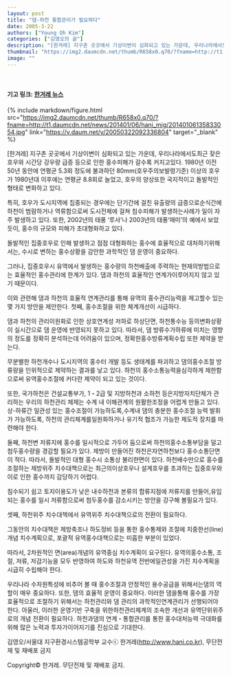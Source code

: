 ```yaml
---
layout: post
title: "댐-하천 통합관리가 필요하다"
date: 2005-3-22
authors: ["Young Oh Kim"]
categories: ["김영오의 글"]
description: "[한겨레] 지구촌 곳곳에서 기상이변이 심화되고 있는 가운데, 우리나라에서도최근 잦은 호우와 시간당 강우량 급증 등으로 인한 홍수피해가 갈수록 커지고있다. 1980년 이전 50년 동안에 연평균 5.3회 정도에 불과하던 80mm(호우주의보발령기준) 이상의 호우가 1980년대 이후에는 연평균 8.8회로 늘었고, 호우의 양상또한 국지적이고 돌발적인 형태로 변화하고 있다."
thumbnail: "https://img2.daumcdn.net/thumb/R658x0.q70/?fname=http://t1.daumcdn.net/news/201401/06/hani_mig/20140106135833054.jpg"
image: ""
---
```


<br>

#### 기고 링크: <a href="https://v.daum.net/v/20050322092336804" target="_blank">한겨레 뉴스</a>

{% include markdown/figure.html src="https://img2.daumcdn.net/thumb/R658x0.q70/?fname=http://t1.daumcdn.net/news/201401/06/hani_mig/20140106135833054.jpg" link="https://v.daum.net/v/20050322092336804" target="_blank" %}

[한겨레] 지구촌 곳곳에서 기상이변이 심화되고 있는 가운데, 우리나라에서도최근 잦은 호우와 시간당 강우량 급증 등으로 인한 홍수피해가 갈수록 커지고있다. 1980년 이전 50년 동안에 연평균 5.3회 정도에 불과하던 80mm(호우주의보발령기준) 이상의 호우가 1980년대 이후에는 연평균 8.8회로 늘었고, 호우의 양상또한 국지적이고 돌발적인 형태로 변화하고 있다.

특히, 호우가 도시지역에 집중되는 경우에는 단기간에 걸친 유출량의 급증으로순식간에 하천이 범람하거나 역류함으로써 도시전체에 걸쳐 침수피해가 발생하는사례가 일이 자주 발생하고 있다. 또한, 2002년의 태풍 ‘루사’나 2003년의 태풍‘매미’의 예에서 보았듯이, 홍수의 규모와 피해가 초대형화하고 있다.

돌발적인 집중호우로 인해 발생하고 점점 대형화하는 홍수에 효율적으로 대처하기위해서는, 수시로 변하는 홍수상황을 감안한 과학적인 댐 운영이 중요하다.

그러나, 집중호우시 유역에서 발생하는 홍수량의 하천배출에 주력하는 현재의방법으로는 효율적인 홍수관리에 한계가 있다. 댐과 하천의 효율적인 연계가이루어지지 않고 있기 때문이다.

이와 관련해 댐과 하천의 효율적 연계관리를 통해 유역의 홍수관리능력을 제고할수 있는 몇 가지 방안을 제안한다. 첫째, 홍수조절을 위한 체계개선이 시급하다.

댐과 하천의 관리이원화로 인한 상호연계성 저하로 하상단면, 하천통수능 등의변화상황이 실시간으로 댐 운영에 반영되지 못하고 있다. 따라서, 댐 방류수가하류에 미치는 영향의 정도를 정확히 분석하는데 어려움이 있으며, 정확한홍수방류계획수립 또한 제약을 받는다.

무분별한 하천개수나 도시지역의 홍수터 개발 등도 생태계를 파괴하고 댐의홍수조절 방류량을 인위적으로 제약하는 결과를 낳고 있다. 하천의 홍수소통능력을심각하게 제한함으로써 유역홍수조절에 커다란 제약이 되고 있는 것이다.

또한, 국가하천은 건설교통부가, 1・2급 및 지방하천과 소하천 등은지방자치단체가 관리하는 우리의 하천관리 체제는 수계 내 이해관계의 원활한조정을 어렵게 만들고 있다. 상-하류간 일관성 있는 홍수조절이 가능하도록,수계내 댐의 충분한 홍수조절 능력 발휘가 가능하도록, 하천의 관리체계를일원화하거나 유기적 협조가 가능한 제도적 장치를 마련해야 한다.

둘째, 하천변 저류지에 홍수를 일시적으로 가두어 둠으로써 하천의홍수소통부담을 덜고 첨두홍수량을 경감할 필요가 있다. 제방이 만들어진 하천은자연하천보다 홍수소통단면이 적다. 따라서, 돌발적인 대형 홍수시 소통상 불리한면이 있다. 하천배수만으로 홍수를 조절하는 제방위주 치수대책으로는 최근의이상호우나 설계호우를 초과하는 집중호우와 이로 인한 홍수까지 감당하기 어렵다.

침수되기 쉽고 토지이용도가 낮은 내수하천과 본류의 합류지점에 저류지를 만들어,유입되는 홍수를 일시 저류함으로써 첨두홍수를 감소시키는 방안을 강구해 볼필요가 있다.

셋째, 하천위주 치수대책에서 유역위주 치수대책으로의 전환이 필요하다.

그동안의 치수대책은 제방축조나 하도정비 등을 통한 홍수통제와 조절에 치중한선(line)개념 치수계획으로, 포괄적 유역홍수대책으로는 미흡한 부분이 있었다.

따라서, 2차원적인 면(area)개념의 유역중심 치수계획이 요구된다. 유역의홍수소통, 조절, 저류, 저감기능을 모두 반영하여 하도와 하천유역 전반에일관성을 가진 치수계획을 시급히 수립해야 한다.

우리나라 수자원특성에 비추어 볼 때 홍수조절과 안정적인 용수공급을 위해서는댐의 역할이 매우 중요하다. 또한, 댐의 효율적 운영이 중요하다. 이러한 댐을통해 홍수를 가장 효율적으로 조절하기 위해서는 하천관리와 댐 관리의 과학적인연계관리가 선행되어야 한다. 아울러, 이러한 운영기반 구축을 위한하천관리체계의 조속한 개선과 유역단위위주로의 개념 전환이 필요하다. 하천과댐의 연계・통합관리를 통한 홍수대처능력 극대화를 위해 많은 노력과 투자가이어지기를 진심으로 기대한다.

김영오/서울대 지구환경시스템공학부 교수ⓒ 한겨레(http://www.hani.co.kr), 무단전재 및 재배포 금지

Copyright© 한겨레. 무단전재 및 재배포 금지.

<br>
